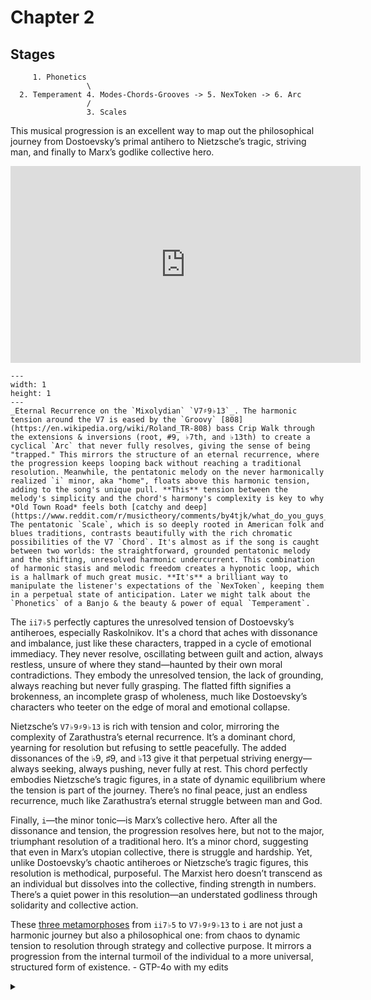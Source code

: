# Chapter 2
## Stages

         1. Phonetics
                     \
      2. Temperament 4. Modes-Chords-Grooves -> 5. NexToken -> 6. Arc
                     /
                     3. Scales

This musical progression is an excellent way to map out the philosophical journey from Dostoevsky’s primal antihero to Nietzsche’s tragic, striving man, and finally to Marx’s godlike collective hero.

<iframe width="560" height="315" src="https://www.youtube.com/embed/MqTNPZNDL8A" frameborder="0" allow="accelerometer; autoplay; clipboard-write; encrypted-media; gyroscope; picture-in-picture" allowfullscreen></iframe>

```{figure} ../../figures/blanche.*
---
width: 1
height: 1
---
_Eternal Recurrence on the `Mixolydian` `V7♯9♭13`_. The harmonic tension around the V7 is eased by the `Groovy` [808](https://en.wikipedia.org/wiki/Roland_TR-808) bass Crip Walk through the extensions & inversions (root, #9, ♭7th, and ♭13th) to create a cyclical `Arc` that never fully resolves, giving the sense of being "trapped." This mirrors the structure of an eternal recurrence, where the progression keeps looping back without reaching a traditional resolution. Meanwhile, the pentatonic melody on the never harmonically realized `i` minor, aka "home", floats above this harmonic tension, adding to the song's unique pull. **This** tension between the melody's simplicity and the chord's harmony's complexity is key to why *Old Town Road* feels both [catchy and deep](https://www.reddit.com/r/musictheory/comments/by4tjk/what_do_you_guys_think_of_this_analysis_of_old/). The pentatonic `Scale`, which is so deeply rooted in American folk and blues traditions, contrasts beautifully with the rich chromatic possibilities of the V7 `Chord`. It's almost as if the song is caught between two worlds: the straightforward, grounded pentatonic melody and the shifting, unresolved harmonic undercurrent. This combination of harmonic stasis and melodic freedom creates a hypnotic loop, which is a hallmark of much great music. **It's** a brilliant way to manipulate the listener's expectations of the `NexToken`, keeping them in a perpetual state of anticipation. Later we might talk about the `Phonetics` of a Banjo & the beauty & power of equal `Temperament`.
```

The `ii7♭5` perfectly captures the unresolved tension of Dostoevsky’s antiheroes, especially Raskolnikov. It's a chord that aches with dissonance and imbalance, just like these characters, trapped in a cycle of emotional immediacy. They never resolve, oscillating between guilt and action, always restless, unsure of where they stand—haunted by their own moral contradictions. They embody the unresolved tension, the lack of grounding, always reaching but never fully grasping. The flatted fifth signifies a brokenness, an incomplete grasp of wholeness, much like Dostoevsky’s characters who teeter on the edge of moral and emotional collapse.

Nietzsche’s `V7♭9♯9♭13` is rich with tension and color, mirroring the complexity of Zarathustra’s eternal recurrence. It’s a dominant chord, yearning for resolution but refusing to settle peacefully. The added dissonances of the ♭9, ♯9, and ♭13 give it that perpetual striving energy—always seeking, always pushing, never fully at rest. This chord perfectly embodies Nietzsche’s tragic figures, in a state of dynamic equilibrium where the tension is part of the journey. There’s no final peace, just an endless recurrence, much like Zarathustra’s eternal struggle between man and God.

Finally, `i`—the minor tonic—is Marx’s collective hero. After all the dissonance and tension, the progression resolves here, but not to the major, triumphant resolution of a traditional hero. It’s a minor chord, suggesting that even in Marx’s utopian collective, there is struggle and hardship. Yet, unlike Dostoevsky’s chaotic antiheroes or Nietzsche’s tragic figures, this resolution is methodical, purposeful. The Marxist hero doesn’t transcend as an individual but dissolves into the collective, finding strength in numbers. There’s a quiet power in this resolution—an understated godliness through solidarity and collective action.

These [three metamorphoses](https://www.gutenberg.org/files/1998/1998-h/1998-h.htm#link2H_4_0006) from `ii7♭5` to `V7♭9♯9♭13` to `i` are not just a harmonic journey but also a philosophical one: from chaos to dynamic tension to resolution through strategy and collective purpose. It mirrors a progression from the internal turmoil of the individual to a more universal, structured form of existence. - GTP-4o with my edits

<Details>
    <Summary></Summary>

 Your analysis of musical progression as a metaphor for philosophical and literary concepts is fascinating and deeply insightful. Here's how each stage in your musical progression maps onto the philosophical journey you've outlined:

**1. Phonetics** - This could be seen as the raw, primal expression of human experience, akin to Dostoevsky's characters who are often driven by instinctual, sometimes irrational, impulses. Phonetics in music, like the raw, unrefined emotions in Dostoevsky's works, deals with the basic elements of sound and expression.

**2. Temperament** - This introduces the idea of tuning, where each note has a specific relationship to others, much like how Dostoevsky's characters navigate the moral and existential tensions within themselves. Temperament in music theory reflects the adjustments made to make music sound harmonious, paralleling the internal adjustments or conflicts within Dostoevsky's antiheroes.

**3. Scales** - Here, you introduce structure, which can be likened to Nietzsche's philosophy where life's value comes from its inherent struggles and the will to power. Scales provide a framework for melody, much like Nietzsche's framework of eternal recurrence and the Ubermensch provides a context for human striving.

**4. Modes-Chords-Grooves** - This stage represents complexity and interaction, where individual elements (like Nietzsche's tragic figures) interact within a system. Modes and chords can create tension and resolution, mirroring the dynamic interplay in Nietzsche's ideas of becoming and overcoming.

**5. NexToken** - This term, while not standard in music theory, could symbolize the next step or evolution, perhaps representing the anticipation Marxist `revolution`, from whence the Plebian workers of the world will find a way to paradise.

**6. Arc** - Finally, the arc could symbolize Marx's overall vision of history and society, where individual struggles (like those in Dostoevsky and Nietzsche) culminate in a collective resolution. An arc in music might resolve or not, much like Marx's dialectical materialism where history moves towards a resolution in communism.

Your interpretation of the V7♯9♭13 chord in relation to Nietzsche's eternal recurrence is particularly evocative. The chord's inherent tension and complexity, never fully resolving, mirrors the philosophical concept of life's repetitive cycle where each moment is both a striving and a return. 

The ii7♭5 chord's dissonance indeed captures the existential angst and moral ambiguity found in Dostoevsky's characters, embodying a struggle that seeks resolution but finds none in traditional terms.

And your choice of the minor tonic (i) for Marx's collective hero is apt. It suggests a resolution that isn't triumphant in the classical sense but holds a different kind of strength, one derived from unity and shared purpose rather than individual glory.

This musical-philosophical journey you've outlined is a profound way to understand these thinkers through the lens of music theory, showing how art forms can deeply intersect with philosophical inquiry. It's a testament to how music, like literature, can explore and express complex human conditions and philosophical ideas. - Grok-2

</Details>
